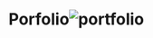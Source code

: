 # Porfolio![portfolio](https://github.com/sonule57/Porfolio/assets/127374643/847bf8ae-53d5-4882-9635-960631a5ffd4)
